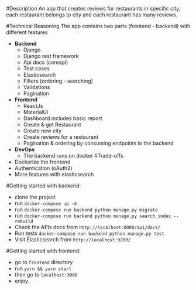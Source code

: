 #Description
An app that creates reviews for restaurants in specific city, each restaurant belongs to city and each restaurant has many reviews.


#Technical Reasoning
The app contains two parts (frontend - backend) with different features
- **Backend**
    - Django
    - Django rest framework
    - Api docs (coreapi)
    - Test cases
    - Elasticsearch
    - Filters (ordering - searching)
    - Validations
    - Pagination
- **Frontend**
   - ReactJs
   - MaterialUi
   - Dashboard includes basic report 
   - Create & get Restaurant
   - Create new city
   - Create reviews for a restaurant
   - Pagination & ordering by consuming endpoints in the backend
- **DevOps**
  - The backend runs on docker
#Trade-offs
- Dockerize the frontend 
- Authentication (oAuth2) 
- More features with elasticsearch

#Getting started with backend:
- clone the project
- run `docker-compose up -d`
- run `docker-compose run backend python manage.py migrate`
- run `docker-compose run backend python manage.py search_index --rebuild`
- Check the APIs docs from `http://localhost:8000/api/docs/`
- Run tests `docker-compose run backend python manage.py test`
- Visit Elasticsearch from `http://localhost:9200/`

#Getting started with frontend:
- go to `frontend` directory
- run `yarn && yarn start`
- then go to `localhost:3000`
- enjoy.